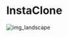 # InstaClone
![img_landscape](https://user-images.githubusercontent.com/96462074/163923554-eb64a41c-5d1c-49a1-91c2-fcd2abc56d33.jpg)
